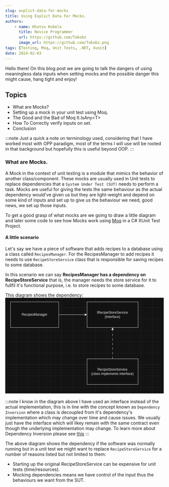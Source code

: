 ```yaml
---
slug: explict-data-for-mocks
title: Using Explict Data For Mocks.
authors: 
    - name: Khutso Kobela
      title: Novice Programmer
      url: https://github.com/Takobz
      image_url: https://github.com/Takobz.png
tags: [Testing, Moq, Unit Tests, .NET, Xunit]
date: 2024-02-03
---
```


Hello there! On this blog post we are going to talk the dangers of using meaningless data inputs when setting mocks and the possible danger this might cause, hang tight and enjoy! 

<!--truncate-->

## Topics
- What are Mocks?
- Setting up a mock in your unit test using Moq.
- The Good and the Bad of Moq It.IsAny&lt;T&gt;
- How To Correctly verify inputs on set.
- Conclusion

:::note
Just a quick a note on terminology used, considering that I have worked most with OPP paradigm, most of the terms I will use will be rooted in that background but hopefully this is useful beyond OOP.
:::

### What are Mocks.
A Mock in the context of unit testing is a module that mimics the behavior of another class/component. These mocks are usually used in Unit tests to replace dependencies that a `System Under Test (SUT)` needs to perform a task. Mocks are useful for giving the tests the same behaviour as the actual dependency would've given us but they are light-weight and depend on some kind of inputs and set up to give us the behaviour we need, good news, we set up those inputs.  

To get a good grasp of what mocks are we going to draw a little diagram and later some code to see how Mocks work using [Moq](https://www.nuget.org/packages/Moq) in a C# XUnit Test Project.  

#### A little scenario
Let's say we have a piece of software that adds recipes to a database using a class called `RecipesManager`. For the RecipesManager to add recipes it needs to use `RecipeStoreService` class that is responsible for saving recipes to some database.

In this scenario we can say **RecipesManager has a dependency on RecipeStoreService** that is, the manager needs the store service for it to fullfil it's functional purpose, i.e. to store recipes to some database.  

This diagram shows the dependency:
![dependency-mangaer-service](../../../static/img/blog-images/explict-data-for-mocks/dependency-manager-service.png)

:::note
I know in the diagram above I have used an interface instead of the actual implementation, this is in line with the concept known as `Dependency Inversion` where a class is decoupled from it's dependency's implementation which may change over time and cause issues. We usually just have the interface which will likey remain with the same contract even though the underlying implementation may change. To learn more about Dependency Inversion please see [this](https://en.wikipedia.org/wiki/Dependency_inversion_principle)
:::

The above diagram shows the dependency if the software was normally running but in a unit test we might want to replace `RecipeStoreService` for a number of reasons listed but not limited to them:
- Starting up the original RecipeStoreService can be expensive for unit tests (time/resources).
- Mocking dependencies means we have control of the input thus the behaviours we want from the SUT.
